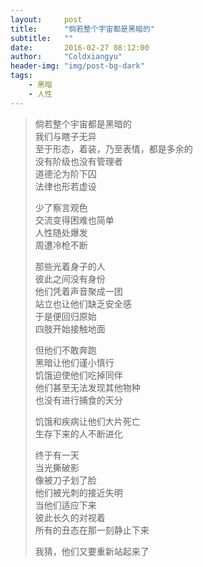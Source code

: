 ```yaml
---    
layout:     post    
title:      "倘若整个宇宙都是黑暗的"    
subtitle:   ""    
date:       2016-02-27 08:12:00    
author:     "Coldxiangyu"    
header-img: "img/post-bg-dark" 
tags:
    - 黑暗
    - 人性
---
```

>倘若整个宇宙都是黑暗的  
>我们与瞎子无异  
>至于形态，着装，乃至表情，都是多余的  
>没有阶级也没有管理者  
>道德沦为阶下囚  
>法律也形若虚设  
>  
>少了察言观色  
>交流变得困难也简单  
>人性随处爆发  
>周遭冷枪不断  
>  
>那些光着身子的人  
>彼此之间没有身份  
>他们凭着声音聚成一团  
>站立也让他们缺乏安全感  
>于是便回归原始  
>四肢开始接触地面  
>  
>但他们不敢奔跑  
>黑暗让他们谨小慎行  
>饥饿迫使他们吃掉同伴  
>他们甚至无法发现其他物种  
>也没有进行捕食的天分  
>  
>饥饿和疾病让他们大片死亡  
>生存下来的人不断进化  
>  
>终于有一天  
>当光撕破影  
>像被刀子划了脸  
>他们被光刺的接近失明  
>当他们适应下来  
>彼此长久的对视着  
>所有的丑态在那一刻静止下来  
>  
>我猜，他们又要重新站起来了    
